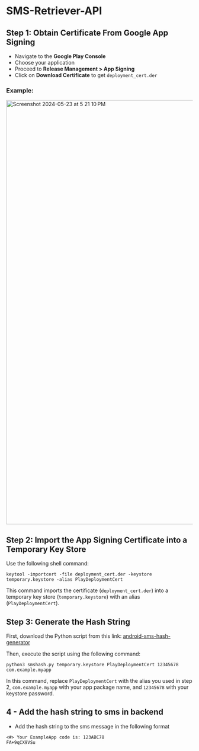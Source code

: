 # SMS-Retriever-API

## Step 1: Obtain Certificate From Google App Signing
- Navigate to the **Google Play Console**
- Choose your application
- Proceed to **Release Management > App Signing**
- Click on **Download Certificate** to get `deployment_cert.der`
### Example:
<img width="1145" alt="Screenshot 2024-05-23 at 5 21 10 PM" src="https://github.com/ahmedsaleh210/SMS-Retriever-API/assets/96204940/e4228315-98dd-4739-b67e-0a06c4ede34d">


## Step 2: Import the App Signing Certificate into a Temporary Key Store

Use the following shell command:

```shell
keytool -importcert -file deployment_cert.der -keystore temporary.keystore -alias PlayDeploymentCert
```

This command imports the certificate (`deployment_cert.der`) into a temporary key store (`temporary.keystore`) with an alias (`PlayDeploymentCert`).


## Step 3: Generate the Hash String

First, download the Python script from this link: [android-sms-hash-generator](https://github.com/funambol/android-sms-hash-generator)

Then, execute the script using the following command:

```shell
python3 smshash.py temporary.keystore PlayDeploymentCert 12345678 com.example.myapp
```

In this command, replace `PlayDeploymentCert` with the alias you used in step 2, `com.example.myapp` with your app package name, and `12345678` with your keystore password.

 ## 4 - Add the hash string to sms in backend
- Add the hash string to the sms message in the following format
```
<#> Your ExampleApp code is: 123ABC78
FA+9qCX9VSu
```
